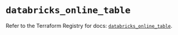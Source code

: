 # `databricks_online_table`

Refer to the Terraform Registry for docs: [`databricks_online_table`](https://registry.terraform.io/providers/databricks/databricks/1.65.0/docs/resources/online_table).
